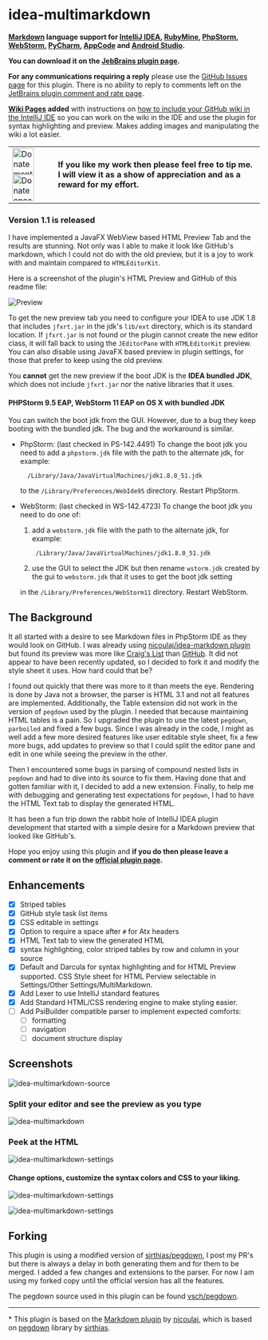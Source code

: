 idea-multimarkdown
==================

**[Markdown](http://daringfireball.net/projects/markdown) language support for [IntelliJ IDEA](http://www.jetbrains.com/idea), [RubyMine](http://www.jetbrains.com/ruby), [PhpStorm](http://www.jetbrains.com/phpstorm), [WebStorm](http://www.jetbrains.com/webstorm), [PyCharm](http://www.jetbrains.com/pycharm), [AppCode](http://www.jetbrains.com/objc) and [Android Studio](http://developer.android.com/sdk/installing/studio.html).**

**You can download it on the [JebBrains plugin page](https://plugins.jetbrains.com/plugin?pr=&pluginId=7896).**

**For any communications requiring a reply** please use the [GitHub Issues page](https://github.com/vsch/idea-multimarkdown/issues) for this plugin. There is no ability to reply to comments left on the [JetBrains plugin comment and rate page](https://plugins.jetbrains.com/plugin/writeComment?pr=&pluginId=7896).   

**[Wiki Pages](https://github.com/vsch/idea-multimarkdown/wiki) added** with instructions on [how to include your GitHub wiki in the IntelliJ IDE](https://github.com/vsch/idea-multimarkdown/wiki/Adding-GitHub-Wiki-To-Your-IntelliJ-Project) so you can work on the wiki in the IDE and use the plugin for syntax highlighting and preview. Makes adding images and manipulating the wiki a lot easier.

<table>
    <tr><td><a href="http://flattr.com/thing/4603764/vschidea-multimarkdown-on-GitHub" title="Donate monthly to vsch using Flattr"><img src="https://raw.githubusercontent.com/vsch/idea-multimarkdown/master/assets/images/flattr-tips.png" border="0" width="43" height="53" alt="Donate monthly to vsch using Flattr" /></a>
        <a href="https://www.paypal.com/cgi-bin/webscr?cmd=_s-xclick&hosted_button_id=NR7DAGTC8CXLU" title="Donate once-off to vsch using Paypal"><img src="https://raw.githubusercontent.com/vsch/idea-multimarkdown/master/assets/images/paypal-tips.png" border="0" width="43" height="53" alt="Donate once-off to vsch using Paypal" /></a></td>
        <td><b>If you like my work then please feel free to tip me.<br>I will view it as a show of appreciation and as a reward for my effort.</b></td>
    </tr>
</table>


### Version 1.1 is released

I have implemented a JavaFX WebView based HTML Preview Tab and the results are stunning. Not only was I able to make it look like GitHub's markdown, which I could not do with the old preview, but it is a joy to work with and maintain compared to `HTMLEditorKit`. 

Here is a screenshot of the plugin's HTML Preview and GitHub of this readme file: 

![Preview](https://raw.githubusercontent.com/vsch/idea-multimarkdown/master/assets/images/ScreenShot_jfx_webview.png)

To get the new preview tab you need to configure your IDEA to use JDK 1.8 that includes `jfxrt.jar` in the jdk's `lib/ext` directory, which is its standard location. If `jfxrt.jar` is not found or the plugin cannot create the new editor class, it will fall back to using the `JEditorPane` with `HTMLEditorKit` preview. You can also disable using JavaFX based preview in plugin settings, for those that prefer to keep using the old preview.

You **cannot** get the new preview if the boot JDK is the **IDEA bundled JDK**, which does not include `jfxrt.jar` nor the native libraries that it uses. 

#### PHPStorm 9.5 EAP, WebStorm 11 EAP on OS X with bundled JDK

You can switch the boot jdk from the GUI. However, due to a bug they keep booting with the bundled jdk. The bug and the workaround is similar. 

- PhpStorm: (last checked in PS-142.4491) To change the boot jdk you need to add a `phpstorm.jdk` file with the path to the alternate jdk, for example:
 
        /Library/Java/JavaVirtualMachines/jdk1.8.0_51.jdk

    to the `/Library/Preferences/WebIde95` directory. Restart PhpStorm. 

- WebStorm: (last checked in WS-142.4723) To change the boot jdk you need to do one of:
    1. add a `webstorm.jdk` file with the path to the alternate jdk, for example: 
    
            /Library/Java/JavaVirtualMachines/jdk1.8.0_51.jdk

    2. use the GUI to select the JDK but then rename `wstorm.jdk` created by the gui to `webstorm.jdk` that it uses to get the boot jdk setting
 
    in the `/Library/Preferences/WebStorm11` directory. Restart WebStorm. 

The Background
--------------

It all started with a desire to see Markdown files in PhpStorm IDE as they would look on GitHub. I was already using [nicoulaj/idea-markdown plugin](https://github.com/nicoulaj/idea-markdown) but found its preview was more like [Craig's List](http://montreal.en.craigslist.ca/) than [GitHub](https://github.com/vsch/laravel-translation-manager). It did not appear to have been recently updated, so I decided to fork it and modify the style sheet it uses. How hard could that be?

I found out quickly that there was more to it than meets the eye. Rendering is done by Java not a browser, the parser is HTML 3.1 and not all features are implemented. Additionally, the Table extension did not work in the version of `pegdown` used by the plugin. I needed that because maintaining HTML tables is a pain. So I upgraded the plugin to use the latest `pegdown`, `parboiled` and fixed a few bugs. Since I was already in the code, I might as well add a few more desired features like user editable style sheet, fix a few more bugs, add updates to preview so that I could split the editor pane and edit in one while seeing the preview in the other.

Then I encountered some bugs in parsing of compound nested lists in `pegdown` and had to dive into its source to fix them. Having done that and gotten familiar with it, I decided to add a new extension. Finally, to help me with debugging and generating test expectations for `pegdown`, I had to have the HTML Text tab to display the generated HTML.

It has been a fun trip down the rabbit hole of IntelliJ IDEA plugin development that started with a simple desire for a Markdown preview that looked like GitHub's.

Hope you enjoy using this plugin and **if you do then please leave a comment or rate it on the [official plugin page](https://plugins.jetbrains.com/plugin/writeComment?pr=&pluginId=7896).**

Enhancements
------------

- [x] Striped tables
- [x] GitHub style task list items
- [x] CSS editable in settings
- [x] Option to require a space after `#` for Atx headers
- [x] HTML Text tab to view the generated HTML
- [x] syntax highlighting, color striped tables by row and column in your source
- [x] Default and Darcula for syntax highlighting and for HTML Preview supported.
    CSS Style sheet for HTML Perview selectable in Settings/Other Settings/MultiMarkdown.
- [x] Add Lexer to use IntelliJ standard features
- [x] Add Standard HTML/CSS rendering engine to make styling easier.
- [ ] Add PsiBuilder compatible parser to implement expected comforts:
    - [ ] formatting
    - [ ] navigation
    - [ ] document structure display

Screenshots
-----------

![idea-multimarkdown-source](https://raw.githubusercontent.com/vsch/idea-multimarkdown/master/assets/images/ScreenShot_source_preview.png)

### Split your editor and see the preview as you type

![idea-multimarkdown](https://raw.githubusercontent.com/vsch/idea-multimarkdown/master/assets/images/ScreenShot_preview.png)

### Peek at the HTML

![idea-multimarkdown-settings](https://raw.githubusercontent.com/vsch/idea-multimarkdown/master/assets/images/ScreenShot_html.png)

#### Change options, customize the syntax colors and CSS to your liking.
![idea-multimarkdown-settings](https://raw.githubusercontent.com/vsch/idea-multimarkdown/master/assets/images/ScreenShot_color_settings.png)

![idea-multimarkdown-settings](https://raw.githubusercontent.com/vsch/idea-multimarkdown/master/assets/images/ScreenShot_settings.png)

Forking
-------

This plugin is using a modified version of [sirthias/pegdown](https://github.com/sirthias), I post my PR's but there is always a delay in both generating them and for them to be merged.
I added a few changes and extensions to the parser. For now I am using my forked copy until the official version has all the features. 

The pegdown source used in this plugin can be found [vsch/pegdown](https://github.com/vsch/pegdown/tree/develop).

---

\* This plugin is based on the [Markdown plugin](https://github.com/nicoulaj/idea-markdown) by [nicoulaj](https://github.com/nicoulaj), which is based on [pegdown](http://pegdown.org) library by [sirthias](https://github.com/sirthias).
     
